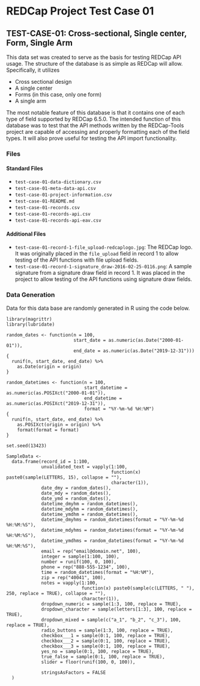 # REDCap Project Test Case 01

## TEST-CASE-01: Cross-sectional, Single center, Form, Single Arm

This data set was created to serve as the basis for testing REDCap API usage.  The
structure of the database is as simple as REDCap will allow.  Specifically, it utilizes

* Cross sectional design
* A single center
* Forms (in this case, only one form)
* A single arm

The most notable feature of this database is that it contains one of each type of 
field supported by REDCap 6.5.0.  The intended function of this database was to test that 
the API methods written by the REDCap-Tools project are capable of accessing and 
properly formatting each of the field types. It will also prove useful for testing the 
API import functionality.

### Files

#### Standard Files

* `test-case-01-data-dictionary.csv`
* `test-case-01-meta-data-api.csv`
* `test-case-01-project-information.csv`
* `test-case-01-README.md`
* `test-case-01-records.csv`
* `test-case-01-records-api.csv`
* `test-case-01-records-api-eav.csv`

#### Additional Files

* `test-case-01-record-1-file_upload-redcaplogo.jpg`: The REDCap logo.  It was originally
  placed in the `file_upload` field in record 1 to allow testing of the API functions 
  with file upload fields.
* `test-case-01-record-1-signature_draw-2016-02-25-0116.png`: A sample signature from 
  a signature draw field in record 1.  It was placed in the project to allow testing of
  the API functions using signature draw fields.


### Data Generation

Data for this data base are randomly generated in R using the code below.

```
library(magrittr)
library(lubridate)

random_dates <- function(n = 100, 
                         start_date = as.numeric(as.Date("2000-01-01")), 
                         end_date = as.numeric(as.Date("2019-12-31")))
{
  runif(n, start_date, end_date) %>%
    as.Date(origin = origin)
}

random_datetimes <- function(n = 100,
                             start_datetime = as.numeric(as.POSIXct("2000-01-01")),
                             end_datetime = as.numeric(as.POSIXct("2019-12-31")),
                             format = "%Y-%m-%d %H:%M")
{
  runif(n, start_date, end_date) %>%
    as.POSIXct(origin = origin) %>%
    format(format = format)
}

set.seed(13423)

SampleData <- 
  data.frame(record_id = 1:100,
             unvalidated_text = vapply(1:100,
                                       function(x) paste0(sample(LETTERS, 15), collapse = ""),
                                       character(1)),
             date_dmy = random_dates(),
             date_mdy = random_dates(),
             date_ymd = random_dates(),
             datetime_dmyhm = random_datetimes(),
             datetime_mdyhm = random_datetimes(),
             datetime_ymdhm = random_datetimes(),
             datetime_dmyhms = random_datetimes(format = "%Y-%m-%d %H:%M:%S"),
             datetime_mdyhms = random_datetimes(format = "%Y-%m-%d %H:%M:%S"),
             datetime_ymdhms = random_datetimes(format = "%Y-%m-%d %H:%M:%S"),
             email = rep("email@domain.net", 100),
             integer = sample(1:100, 100),
             number = runif(100, 0, 100),
             phone = rep("888-555-1234", 100),
             time = random_datetimes(format = "%H:%M"),
             zip = rep("40041", 100),
             notes = vapply(1:100,
                            function(x) paste0(sample(c(LETTERS, " "), 250, replace = TRUE), collapse = ""),
                            character(1)),
             dropdown_numeric = sample(1:3, 100, replace = TRUE),
             dropdown_character = sample(letters[1:3], 100, replace = TRUE),
             dropdown_mixed = sample(c("a_1", "b_2", "c_3"), 100, replace = TRUE),
             radio_buttons = sample(1:3, 100, replace = TRUE),
             checkbox___1 = sample(0:1, 100, replace = TRUE),
             checkbox___2 = sample(0:1, 100, replace = TRUE),
             checkbox___3 = sample(0:1, 100, replace = TRUE),
             yes_no = sample(0:1, 100, replace = TRUE),
             true_false = sample(0:1, 100, replace = TRUE),
             slider = floor(runif(100, 0, 100)),
             
             stringsAsFactors = FALSE
  )
```